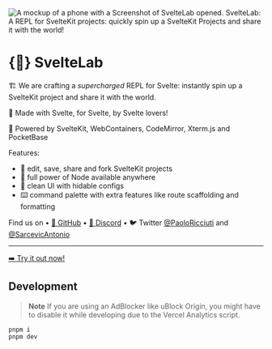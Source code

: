 <img crossorigin="anonymous" src="https://i.imgur.com/GCSowrb.png" alt="A mockup of a phone with a Screenshot of SvelteLab opened. SvelteLab: A REPL for SvelteKit projects: quickly spin up a SvelteKit Projects and share it with the world!">

# &lcub;🧪&rcub; SvelteLab

🏗️ We are crafting a _supercharged_ REPL for Svelte: instantly spin up a SvelteKit project and share it with the world.

🧡 Made with Svelte, for Svelte, by Svelte lovers!

🔌 Powered by SvelteKit, WebContainers, CodeMirror, Xterm.js and PocketBase

Features:

- 🔀 edit, save, share and fork SvelteKit projects
- 🔌 full power of Node available anywhere
- 🧹 clean UI with hidable configs
- ⌨️ command palette with extra features like route scaffolding and formatting

Find us on • [🐙 GitHub](https://github.com/sveltelab/sveltelab) • [💬 Discord](https://discord.gg/FbnT6wujQx) • 🐦 Twitter [@PaoloRicciuti](https://twitter.com/PaoloRicciuti) and [@SarcevicAntonio](https://twitter.com/SarcevicAntonio)

---

[➡️ Try it out now!](https://sveltelab.vercel.app/)

## Development

> **Note**
> If you are using an AdBlocker like uBlock Origin, you might have to disable it while developing due to the Vercel Analytics script.

```
pnpm i
pnpm dev
```
